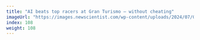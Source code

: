 ```yaml
---
title: "AI beats top racers at Gran Turismo – without cheating"
imageUrl: "https://images.newscientist.com/wp-content/uploads/2024/07/04150940/SEI_211486789.jpg?width=788"
index: 108
weight: 108
---
```

